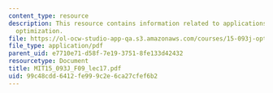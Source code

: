 ```yaml
---
content_type: resource
description: This resource contains information related to applications of nonlinear
  optimization.
file: https://ol-ocw-studio-app-qa.s3.amazonaws.com/courses/15-093j-optimization-methods-fall-2009/99c48cdd6412fe999c2e6ca27cfef6b2_MIT15_093J_F09_lec17.pdf
file_type: application/pdf
parent_uid: e7710e71-d58f-7e19-3751-8fe133d42432
resourcetype: Document
title: MIT15_093J_F09_lec17.pdf
uid: 99c48cdd-6412-fe99-9c2e-6ca27cfef6b2
---
```

